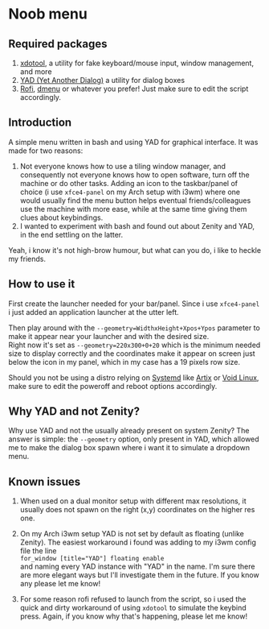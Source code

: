 # Noob menu

## Required packages

1. [xdotool](https://github.com/jordansissel/xdotool), a utility for fake keyboard/mouse input, window management, and more 
2. [YAD (Yet Another Dialog)](https://github.com/v1cont/yad) a utility for dialog boxes
3. [Rofi](https://github.com/davatorium/rofi), [dmenu](https://tools.suckless.org/dmenu/) or whatever you prefer! Just make sure to edit the script accordingly.

## Introduction

A simple menu written in bash and using YAD for graphical interface. It was made for two reasons:

1. Not everyone knows how to use a tiling window manager, and consequently not everyone knows how to open software, turn off the machine or do other tasks. Adding an icon to the taskbar/panel of choice (i use `xfce4-panel` on my Arch setup with i3wm) where one would usually find the menu button helps eventual friends/colleagues use the machine with more ease, while at the same time giving them clues about keybindings.
2. I wanted to experiment with bash and found out about Zenity and YAD, in the end settling on the latter.

Yeah, i know it's not high-brow humour, but what can you do, i like to heckle my friends.

## How to use it

First create the launcher needed for your bar/panel. Since i use `xfce4-panel` i just added an application launcher at the utter left.

Then play around with the `--geometry=WidthxHeight+Xpos+Ypos` parameter to make it appear near your launcher and with the desired size.  
Right now it's set as `--geometry=220x300+0+20` which is the minimum needed size to display correctly and the coordinates make it appear on screen just below the icon in my panel, which in my case has a 19 pixels row size. 

Should you not be using a distro relying on [Systemd](https://systemd.io/) like [Artix](https://artixlinux.org/) or [Void Linux](https://voidlinux.org/), make sure to edit the poweroff and reboot options accordingly.

## Why YAD and not Zenity?

Why use YAD and not the usually already present on system Zenity? The answer is simple: the `--geometry` option, only present in YAD, which allowed me to make the dialog box spawn where i want it to simulate a dropdown menu.

## Known issues

1. When used on a dual monitor setup with different max resolutions, it usually does not spawn on the right (x,y) coordinates on the higher res one.  

2. On my Arch i3wm setup YAD is not set by default as floating (unlike Zenity). The easiest workaround i found was adding to my i3wm config file the line  
`for_window [title="YAD"] floating enable `  
and naming every YAD instance with "YAD" in the name. I'm sure there are more elegant ways but I'll investigate them in the future. If you know any please let me know!  

3. For some reason rofi refused to launch from the script, so i used the quick and dirty workaround of using `xdotool` to simulate the keybind press. Again, if you know why that's happening, please let me know!
